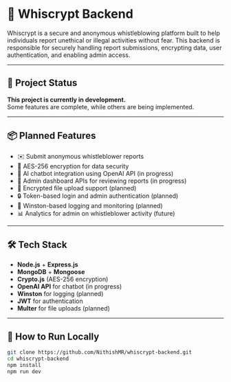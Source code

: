 # 🔐 Whiscrypt Backend

Whiscrypt is a secure and anonymous whistleblowing platform built to help individuals report unethical or illegal activities without fear. This backend is responsible for securely handling report submissions, encrypting data, user authentication, and enabling admin access.

---

## 🚧 Project Status

**This project is currently in development.**  
Some features are complete, while others are being implemented.

---

## 📦 Planned Features

- ✉️ Submit anonymous whistleblower reports 
- 🔐 AES-256 encryption for data security 
- 🧠 AI chatbot integration using OpenAI API (in progress)
- 👮 Admin dashboard APIs for reviewing reports (in progress)
- 📁 Encrypted file upload support (planned)
- 🔒 Token-based login and admin authentication (planned)
- 🧪 Winston-based logging and monitoring (planned)
- 📊 Analytics for admin on whistleblower activity (future)

---

## 🛠️ Tech Stack

- **Node.js** + **Express.js** 
- **MongoDB** + **Mongoose** 
- **Crypto.js** (AES-256 encryption) 
- **OpenAI API** for chatbot (in progress)
- **Winston** for logging (planned)
- **JWT** for authentication 
- **Multer** for file uploads (planned)

---

## 🚀 How to Run Locally

```bash
git clone https://github.com/NithishMR/whiscrypt-backend.git
cd whiscrypt-backend
npm install
npm run dev
